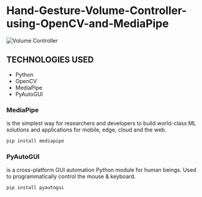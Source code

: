 # Hand-Gesture-Volume-Controller-using-OpenCV-and-MediaPipe
![Volume Controller](https://github.com/rahulbaburaj1/Hand-Gesture-Volume-Controller-using-OpenCV-and-MediaPipe/assets/44516492/78835fc8-e204-4340-9817-12b981f4cab4)

## TECHNOLOGIES USED
*  Python
*  OpenCV
*  MediaPipe
*  PyAutoGUI
### MediaPipe
  is the simplest way for researchers and developers to build world-class ML solutions and applications for mobile, edge, cloud and the web.
```bash
pip install mediapipe
```
### PyAutoGUI 
is a cross-platform GUI automation Python module for human beings. Used to programmatically control the mouse & keyboard.
```bash
pip install pyautogui
```
